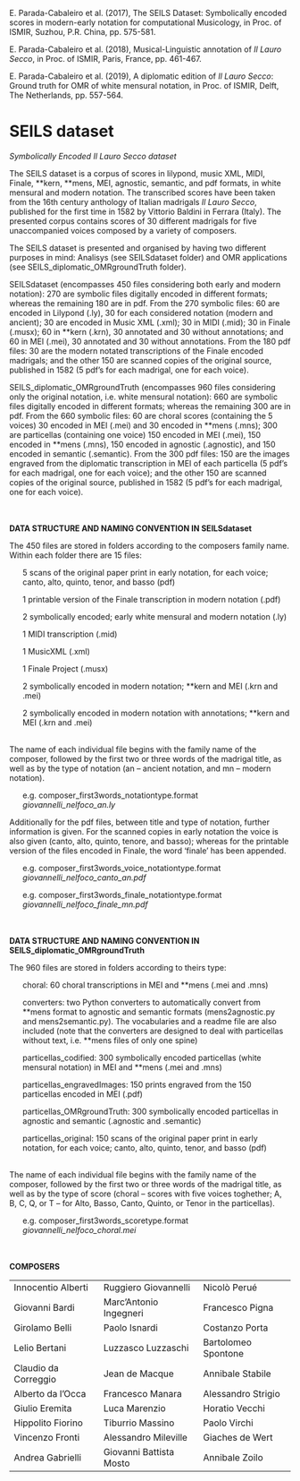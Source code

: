E. Parada-Cabaleiro et al. (2017), The SEILS Dataset: Symbolically encoded scores in modern-early notation for computational Musicology, in Proc. of ISMIR, Suzhou, P.R. China, pp. 575-581.

E. Parada-Cabaleiro et al. (2018), Musical-Linguistic annotation of *Il Lauro Secco*, in Proc. of ISMIR, Paris, France, pp. 461-467.

E. Parada-Cabaleiro et al. (2019), A diplomatic edition of *Il Lauro Secco*: Ground truth for OMR of white mensural notation, in Proc. of ISMIR, Delft, The Netherlands, pp. 557-564.



# SEILS dataset
*Symbolically Encoded Il Lauro Secco dataset*

The SEILS dataset is a corpus of scores in lilypond, music XML, MIDI, Finale, \*\*kern, \*\*mens, MEI, agnostic, semantic, and pdf formats, in white mensural and modern notation. The transcribed scores have been taken from the 16th century anthology of Italian madrigals *Il Lauro Secco*, published for the first time in 1582 by Vittorio Baldini in Ferrara (Italy). The presented corpus contains scores of 30 different madrigals for five unaccompanied voices composed by a variety of composers.

The SEILS dataset is presented and organised by having two different purposes in mind: Analisys (see SEILSdataset folder) and OMR applications (see SEILS_diplomatic_OMRgroundTruth folder). 

SEILSdataset (encompasses 450 files considering both early and modern notation): 270 are symbolic files digitally encoded in different formats; whereas the remaining 180 are in pdf. From the 270 symbolic files: 60 are encoded in Lilypond (.ly), 30 for each considered notation (modern and ancient); 30 are encoded in Music XML (.xml); 30 in MIDI (.mid); 30 in Finale (.musx); 60 in \*\*kern (.krn), 30 annotated and 30 without annotations; and 60 in MEI (.mei), 30 annotated and 30 without annotations. From the 180 pdf files: 30 are the modern notated transcriptions of the Finale encoded madrigals; and the other 150 are scanned copies of the original source, published in 1582 (5 pdf’s for each madrigal, one for each voice).  

SEILS_diplomatic_OMRgroundTruth (encompasses 960 files considering only the original notation, i.e. white mensural notation): 660 are symbolic files digitally encoded in different formats; whereas the remaining 300 are in pdf. From the 660 symbolic files: 60 are choral scores (containing the 5 voices) 30 encoded in MEI (.mei) and 30 encoded in \*\*mens (.mns); 300 are particellas (containing one voice) 150 encoded in MEI (.mei), 150 encoded in \*\*mens (.mns), 150 encoded in agnostic (.agnostic), and 150 encoded in semantic (.semantic). From the 300 pdf files: 150 are the images engraved from the diplomatic transcription in MEI of each particella (5 pdf’s for each madrigal, one for each voice); and the other 150 are scanned copies of the original source, published in 1582 (5 pdf’s for each madrigal, one for each voice).

<br><br>
**DATA STRUCTURE AND NAMING CONVENTION IN SEILSdataset** 

The 450 files are stored in folders according to the composers family name. Within each folder there are 15 files: <br>
<ul>5 scans of the original paper print in early notation, for each voice; canto, alto, quinto, tenor, and basso (pdf)<br></ul>
<ul>1 printable version of the Finale transcription in modern notation (.pdf) <br></ul>
<ul>2 symbolically encoded; early white mensural and modern notation (.ly)<br></ul>
<ul>1 MIDI transcription (.mid)<br></ul>
<ul>1 MusicXML (.xml)<br></ul>
<ul>1 Finale Project (.musx)<br></ul>
<ul>2 symbolically encoded in modern notation; **kern and MEI (.krn and .mei)<br></ul>
<ul>2 symbolically encoded in modern notation with annotations; **kern and MEI (.krn and .mei)<br></ul>
<br>
The name of each individual file begins with the family name of the composer, followed by the first two or three words of the madrigal title, as well as by the type of notation (an – ancient notation, and mn – modern notation). <br>
<ul>e.g. composer_first3words_notationtype.format<br><i>giovannelli_nelfoco_an.ly</i><br></ul>

Additionally for the pdf files, between title and type of notation, further information is given. For the scanned copies in early notation the voice is also given (canto, alto, quinto, tenore, and basso); whereas for the printable version of the files encoded in Finale, the word ‘finale’ has been appended.<br><ul>e.g. composer_first3words_voice_notationtype.format<br><i>giovannelli_nelfoco_canto_an.pdf</i></ul>
<ul>e.g. composer_first3words_finale_notationtype.format<br><i>giovannelli_nelfoco_finale_mn.pdf</i><br></ul>

<br><br>
**DATA STRUCTURE AND NAMING CONVENTION IN SEILS_diplomatic_OMRgroundTruth** 

The 960 files are stored in folders according to theirs type: <br>
<ul>choral: 60 choral transcriptions in MEI and **mens (.mei and .mns)<br></ul>
<ul>converters: two Python converters to automatically convert from **mens format to agnostic and semantic formats (mens2agnostic.py and mens2semantic.py). The vocabularies and a readme file are also included (note that the converters are designed to deal with particellas without text, i.e. **mens files of only one spine)<br></ul>
<ul>particellas_codified: 300 symbolically encoded particellas (white mensural notation) in MEI and **mens (.mei and .mns)<br></ul>
<ul>particellas_engravedImages: 150 prints engraved from the 150 particellas encoded in MEI (.pdf)<br></ul>
<ul>particellas_OMRgroundTruth: 300 symbolically encoded particellas in agnostic and semantic (.agnostic and .semantic)<br></ul>
<ul>particellas_original: 150 scans of the original paper print in early notation, for each voice; canto, alto, quinto, tenor, and basso (pdf)<br></ul>
<br>
The name of each individual file begins with the family name of the composer, followed by the first two or three words of the madrigal title, as well as by the type of score (choral – scores with five voices toghether; A, B, C, Q, or T – for Alto, Basso, Canto, Quinto, or Tenor in the particellas). <br>
<ul>e.g. composer_first3words_scoretype.format<br><i>giovannelli_nelfoco_choral.mei</i><br></ul>


<br><br>
**COMPOSERS**
<table>
  <tr>
    <td>Innocentio Alberti</td>
    <td>Ruggiero Giovannelli</td> 
    <td>Nicolò Perué</td>
  </tr>
  <tr>
    <td>Giovanni Bardi</td>
    <td>Marc’Antonio Ingegneri</td> 
    <td>Francesco Pigna</td>
  </tr>
   <tr>
    <td>Girolamo Belli</td>
    <td>Paolo Isnardi</td> 
    <td>Costanzo Porta</td>
  </tr>
   <tr>
    <td>Lelio Bertani</td>
    <td>Luzzasco Luzzaschi</td> 
    <td>Bartolomeo Spontone</td>
  </tr>
   <tr>
    <td>Claudio  da Correggio</td>
    <td>Jean de Macque</td> 
    <td>Annibale Stabile</td>
  </tr>
   <tr>
    <td>Alberto da l’Occa</td>
    <td>Francesco Manara</td> 
    <td>Alessandro Strigio</td>
  </tr>
   <tr>
    <td>Giulio Eremita</td>
    <td>Luca Marenzio</td> 
    <td>Horatio Vecchi</td>
  </tr>
   <tr>
    <td>Hippolito Fiorino</td>
    <td>Tiburrio Massino</td> 
    <td>Paolo Virchi</td>
  </tr>
   <tr>
    <td>Vincenzo Fronti</td>
    <td>Alessandro Mileville</td> 
    <td>Giaches de Wert</td>
  </tr>
   <tr>
    <td>Andrea Gabrielli</td>
    <td>Giovanni Battista Mosto</td> 
    <td>Annibale Zoilo</td>
  </tr>
</table>


